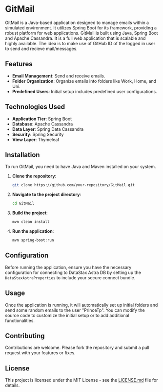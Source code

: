 # GitMail

GitMail is a Java-based application designed to manage emails within a simulated environment. It utilizes Spring Boot for its framework, providing a robust platform for web applications. GitMail is built using Java, Spring Boot and Apache Cassandra.
It is a full web application that is scalable and highly available. 
The idea is to make use of GitHub ID of the logged in user to send and recieve mail/messages.

## Features

- **Email Management**: Send and receive emails.
- **Folder Organization**: Organize emails into folders like Work, Home, and Uni.
- **Predefined Users**: Initial setup includes predefined user configurations.

## Technologies Used

- **Application Tier**: Spring Boot
- **Database**: Apache Cassandra
- **Data Layer**: Spring Data Cassandra
- **Security**: Spring Security
- **View Layer**: Thymeleaf

## Installation

To run GitMail, you need to have Java and Maven installed on your system.

1. **Clone the repository**:
   ```bash
   git clone https://github.com/your-repository/GitMail.git
   ```
2. **Navigate to the project directory**:
   ```bash
   cd GitMail
   ```
3. **Build the project**:
   ```bash
   mvn clean install
   ```
4. **Run the application**:
   ```bash
   mvn spring-boot:run
   ```

## Configuration

Before running the application, ensure you have the necessary configuration for connecting to DataStax Astra DB by setting up the `DataStaxAstraProperties` to include your secure connect bundle.

## Usage

Once the application is running, it will automatically set up initial folders and send some random emails to the user "PrinceTp". You can modify the source code to customize the initial setup or to add additional functionalities.

## Contributing

Contributions are welcome. Please fork the repository and submit a pull request with your features or fixes.

## License

This project is licensed under the MIT License - see the [LICENSE.md](LICENSE.md) file for details.

